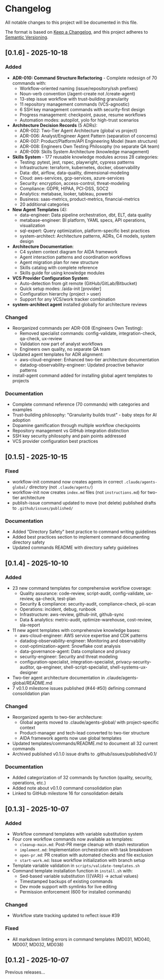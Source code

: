 # Changelog

All notable changes to this project will be documented in this file.

The format is based on [Keep a Changelog](https://keepachangelog.com/en/1.0.0/),
and this project adheres to [Semantic Versioning](https://semver.org/spec/v2.0.0.html).

## [0.1.6] - 2025-10-18

### Added

- **ADR-010: Command Structure Refactoring** - Complete redesign of 70 commands with:
  - Workflow-oriented naming (issue/repository/ssh prefixes)
  - Noun-verb convention (/agent-create not /create-agent)
  - 13-step issue workflow with trust-building granularity
  - 11 repository management commands (VCS-agnostic)
  - 6 SSH key management commands with security-first design
  - Progress management: checkpoint, pause, resume workflows
  - Automation modes: autopilot, yolo for high-trust scenarios
- **Architecture Decision Records** (5 ADRs):
  - ADR-002: Two-Tier Agent Architecture (global vs project)
  - ADR-006: Analyst/Engineer Agent Pattern (separation of concerns)
  - ADR-007: Product/Platform/API Engineering Model (team structure)
  - ADR-008: Engineers Own Testing Philosophy (no separate QA team)
  - ADR-009: Skills System Architecture (knowledge management)
- **Skills System** - 177 reusable knowledge modules across 28 categories:
  - Testing: pytest, jest, rspec, playwright, cypress patterns
  - Infrastructure: terraform, kubernetes, docker, observability
  - Data: dbt, airflow, data-quality, dimensional-modeling
  - Cloud: aws-services, gcp-services, azure-services
  - Security: encryption, access-control, threat-modeling
  - Compliance: GDPR, HIPAA, PCI-DSS, SOC2
  - Analytics: metabase, looker, tableau, powerbi
  - Business: saas-metrics, product-metrics, financial-metrics
  - 20 additional categories
- **New Agent Templates** (4):
  - data-engineer: Data pipeline orchestration, dbt, ELT, data quality
  - metabase-engineer: BI platform, YAML specs, API operations, visualization
  - sql-expert: Query optimization, platform-specific best practices
  - system-architect: Architecture patterns, ADRs, C4 models, system design
- **Architecture Documentation**:
  - C4 system context diagram for AIDA framework
  - Agent interaction patterns and coordination workflows
  - Agent migration plan for new structure
  - Skills catalog with complete reference
  - Skills guide for using knowledge modules
- **VCS Provider Configuration System**:
  - Auto-detection from git remote (GitHub/GitLab/Bitbucket)
  - Quick setup modes: /aida-init [provider]
  - Configuration hierarchy (project > user)
  - Support for any VCS/work tracker combination
- **system-architect agent** installed globally for architecture reviews

### Changed

- Reorganized commands per ADR-008 (Engineers Own Testing):
  - Removed specialist commands: config-validate, integration-check, qa-check, ux-review
  - Validation now part of analyst workflows
  - Engineers own quality, no separate QA team
- Updated agent templates for ADR alignment:
  - aws-cloud-engineer: Enhanced two-tier architecture documentation
  - datadog-observability-engineer: Updated proactive behavior patterns
- install-agent command added for installing global agent templates to projects

### Documentation

- Complete command reference (70 commands) with categories and examples
- Trust-building philosophy: "Granularity builds trust" - baby steps for AI adoption
- Dopamine gamification through multiple workflow checkpoints
- Repository management vs GitHub integration distinction
- SSH key security philosophy and pain points addressed
- VCS provider configuration best practices

## [0.1.5] - 2025-10-15

### Fixed

- workflow-init command now creates agents in correct `.claude/agents-global/` directory (not `.claude/agents/`)
- workflow-init now creates `index.md` files (not `instructions.md`) for two-tier architecture
- publish-issue command updated to move (not delete) published drafts to `.github/issues/published/`

### Documentation

- Added "Directory Safety" best practice to command writing guidelines
- Added best practices section to implement command documenting directory safety
- Updated commands README with directory safety guidelines

## [0.1.4] - 2025-10-10

### Added

- 23 new command templates for comprehensive workflow coverage:
  - Quality assurance: code-review, script-audit, config-validate, ux-review, qa-check, test-plan
  - Security & compliance: security-audit, compliance-check, pii-scan
  - Operations: incident, debug, runbook
  - Infrastructure: aws-review, github-init, github-sync
  - Data & analytics: metric-audit, optimize-warehouse, cost-review, sla-report
- 11 new agent templates with comprehensive knowledge bases:
  - aws-cloud-engineer: AWS service expertise and CDK patterns
  - datadog-observability-engineer: Monitoring and observability
  - cost-optimization-agent: Snowflake cost analysis
  - data-governance-agent: Data compliance and privacy
  - security-engineer: Security and threat modeling
  - configuration-specialist, integration-specialist, privacy-security-auditor, qa-engineer, shell-script-specialist, shell-systems-ux-designer
- Two-tier agent architecture documentation in .claude/agents-global/README.md
- 7 v0.1.0 milestone issues published (#44-#50) defining command consolidation plan

### Changed

- Reorganized agents to two-tier architecture:
  - Global agents moved to .claude/agents-global/ with project-specific context
  - Product-manager and tech-lead converted to two-tier structure
  - AIDA framework agents now use global templates
- Updated templates/commands/README.md to document all 32 current commands
- Archived published v0.1.0 issue drafts to .github/issues/published/v0.1/

### Documentation

- Added categorization of 32 commands by function (quality, security, operations, etc.)
- Added note about v0.1.0 command consolidation plan
- Linked to GitHub milestone 16 for consolidation details

## [0.1.3] - 2025-10-07

### Added

- Workflow command templates with variable substitution system
- Four core workflow commands now available as templates:
  - `cleanup-main.md`: Post-PR merge cleanup with stash restoration
  - `implement.md`: Implementation orchestration with task breakdown
  - `open-pr.md`: PR creation with automated checks and file exclusion
  - `start-work.md`: Issue workflow initialization with branch setup
- Template variable validation in `scripts/validate-templates.sh`
- Command template installation function in `install.sh` with:
  - Sed-based variable substitution ({{VAR}} → actual values)
  - Timestamped backups of existing commands
  - Dev mode support with symlinks for live editing
  - Permission enforcement (600 for installed commands)

### Changed

- Workflow state tracking updated to reflect issue #39

### Fixed

- All markdown linting errors in command templates (MD031, MD040, MD007, MD032, MD038)

## [0.1.2] - 2025-10-07

Previous releases...
